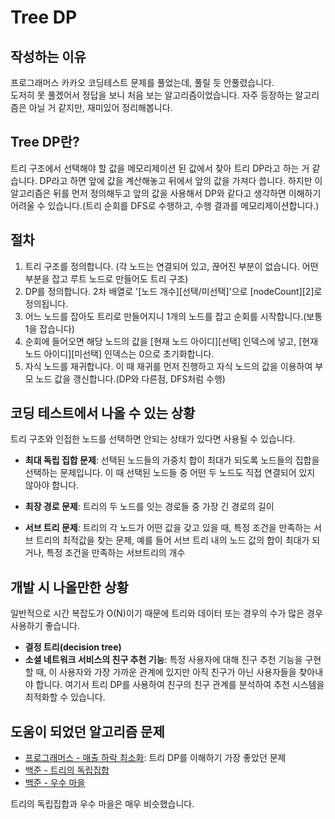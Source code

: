 # Tree DP

## 작성하는 이유

프로그래머스 카카오 코딩테스트 문제를 풀었는데, 풀릴 듯 안풀렸습니다.   
도저히 못 풀겠어서 정답을 보니 처음 보는 알고리즘이었습니다. 자주 등장하는 알고리즘은 아닐 거 같지만, 재미있어 정리해봅니다.

## Tree DP란?

트리 구조에서 선택해야 할 값을 메모리제이션 된 값에서 찾아 트리 DP라고 하는 거 같습니다. DP라고 하면 앞에 값을 계산해놓고 뒤에서 앞의 값을 가져다 씁니다. 하지만 이 알고리즘은 뒤를 먼저 정의해두고 앞의 값을 사용해서 DP와 같다고 생각하면 이해하기 어려울 수 있습니다.(트리 순회를 DFS로 수행하고, 수행 결과를 메모리제이션합니다.)

## 절차

1. 트리 구조를 정의합니다. (각 노드는 연결되어 있고, 끊어진 부분이 없습니다. 어떤 부분을 잡고 루트 노드로 만들어도 트리 구조)
2. DP를 정의합니다. 2차 배열로 '[노드 개수][선택/미선택]'으로 [nodeCount][2]로 정의됩니다.
3. 어느 노드를 잡아도 트리로 만들어지니 1개의 노드를 잡고 순회를 시작합니다.(보통 1을 잡습니다)
4. 순회에 들어오면 해당 노드의 값을 [현재 노드 아이디][선택] 인덱스에 넣고, [현재 노드 아이디][미선택] 인덱스는 0으로 초기화합니다.
5. 자식 노드를 재귀합니다. 이 때 재귀를 먼저 진행하고 자식 노드의 값을 이용하여 부모 노드 값을 갱신합니다.(DP와 다른점, DFS처럼 수행)

## 코딩 테스트에서 나올 수 있는 상황

트리 구조와 인접한 노드를 선택하면 안되는 상태가 있다면 사용될 수 있습니다. 

- **최대 독립 집합 문제**: 선택된 노드들의 가중치 합이 최대가 되도록 노드들의 집합을 선택하는 문제입니다. 이 때 선택된 노드들 중 어떤 두 노드도 직접 연결되어 있지 않아야 합니다.

- **최장 경로 문제**: 트리의 두 노드를 잇는 경로들 중 가장 긴 경로의 길이

- **서브 트리 문제**: 트리의 각 노드가 어떤 값을 갖고 있을 때, 특정 조건을 만족하는 서브 트리의 최적값을 찾는 문제, 예를 들어 서브 트리 내의 노드 값의 합이 최대가 되거나, 특정 조건을 만족하는 서브트리의 개수

## 개발 시 나올만한 상황

일반적으로 시간 복잡도가 O(N)이기 때문에 트리와 데이터 또는 경우의 수가 많은 경우 사용하기 좋습니다.

- **결정 트리(decision tree)**
- **소셜 네트워크 서비스의 친구 추천 기능**: 특정 사용자에 대해 친구 추천 기능을 구현할 때, 이 사용자와 가장 가까운 관계에 있지만 아직 친구가 아닌 사용자들을 찾아내야 합니다. 여기서 트리 DP를 사용하여 친구의 친구 관계를 분석하여 추천 시스템을 최적화할 수 있습니다.

## 도움이 되었던 알고리즘 문제

- [프로그래머스 - 매출 하락 최소화](https://school.programmers.co.kr/learn/courses/30/lessons/72416): 트리 DP를 이해하기 가장 좋았던 문제
- [백준 - 트리의 독립집합](https://www.acmicpc.net/problem/2213)
- [백준 - 우수 마을](https://www.acmicpc.net/problem/1949)

트리의 독립집합과 우수 마을은 매우 비슷했습니다.
